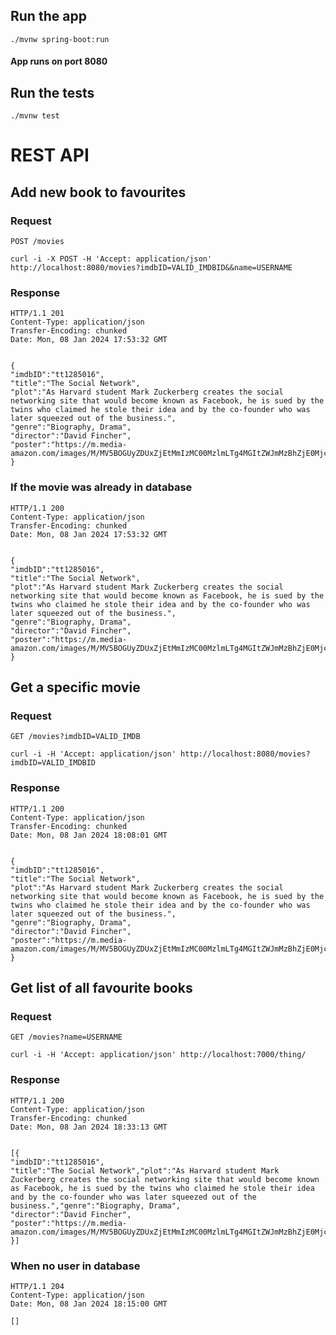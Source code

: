 ## Run the app

    ./mvnw spring-boot:run

#### App runs on port 8080

## Run the tests

    ./mvnw test

# REST API

## Add new book to favourites

### Request

`POST /movies`

    curl -i -X POST -H 'Accept: application/json' http://localhost:8080/movies?imdbID=VALID_IMDBID&&name=USERNAME

### Response

    HTTP/1.1 201 
    Content-Type: application/json
    Transfer-Encoding: chunked
    Date: Mon, 08 Jan 2024 17:53:32 GMT


    {
    "imdbID":"tt1285016",
    "title":"The Social Network",
    "plot":"As Harvard student Mark Zuckerberg creates the social networking site that would become known as Facebook, he is sued by the twins who claimed he stole their idea and by the co-founder who was later squeezed out of the business.",
    "genre":"Biography, Drama",
    "director":"David Fincher",
    "poster":"https://m.media-amazon.com/images/M/MV5BOGUyZDUxZjEtMmIzMC00MzlmLTg4MGItZWJmMzBhZjE0Mjc1XkEyXkFqcGdeQXVyMTMxODk2OTU@._V1_SX300.jpg"
    } 

### If the movie was already in database

    HTTP/1.1 200
    Content-Type: application/json
    Transfer-Encoding: chunked
    Date: Mon, 08 Jan 2024 17:53:32 GMT


    {
    "imdbID":"tt1285016",
    "title":"The Social Network",
    "plot":"As Harvard student Mark Zuckerberg creates the social networking site that would become known as Facebook, he is sued by the twins who claimed he stole their idea and by the co-founder who was later squeezed out of the business.",
    "genre":"Biography, Drama",
    "director":"David Fincher",
    "poster":"https://m.media-amazon.com/images/M/MV5BOGUyZDUxZjEtMmIzMC00MzlmLTg4MGItZWJmMzBhZjE0Mjc1XkEyXkFqcGdeQXVyMTMxODk2OTU@._V1_SX300.jpg"
    }

## Get a specific movie

### Request

`GET /movies?imdbID=VALID_IMDB`

    curl -i -H 'Accept: application/json' http://localhost:8080/movies?imdbID=VALID_IMDBID

### Response

    HTTP/1.1 200 
    Content-Type: application/json
    Transfer-Encoding: chunked
    Date: Mon, 08 Jan 2024 18:08:01 GMT


    {
    "imdbID":"tt1285016",
    "title":"The Social Network",
    "plot":"As Harvard student Mark Zuckerberg creates the social networking site that would become known as Facebook, he is sued by the twins who claimed he stole their idea and by the co-founder who was later squeezed out of the business.",
    "genre":"Biography, Drama",
    "director":"David Fincher",
    "poster":"https://m.media-amazon.com/images/M/MV5BOGUyZDUxZjEtMmIzMC00MzlmLTg4MGItZWJmMzBhZjE0Mjc1XkEyXkFqcGdeQXVyMTMxODk2OTU@._V1_SX300.jpg"
    }

## Get list of all favourite books

### Request

`GET /movies?name=USERNAME`

    curl -i -H 'Accept: application/json' http://localhost:7000/thing/

### Response

    HTTP/1.1 200 
    Content-Type: application/json
    Transfer-Encoding: chunked
    Date: Mon, 08 Jan 2024 18:33:13 GMT


    [{
    "imdbID":"tt1285016",
    "title":"The Social Network","plot":"As Harvard student Mark Zuckerberg creates the social networking site that would become known as Facebook, he is sued by the twins who claimed he stole their idea and by the co-founder who was later squeezed out of the business.","genre":"Biography, Drama",
    "director":"David Fincher",
    "poster":"https://m.media-amazon.com/images/M/MV5BOGUyZDUxZjEtMmIzMC00MzlmLTg4MGItZWJmMzBhZjE0Mjc1XkEyXkFqcGdeQXVyMTMxODk2OTU@._V1_SX300.jpg"
    }]    

### When no user in database

    HTTP/1.1 204
    Content-Type: application/json
    Date: Mon, 08 Jan 2024 18:15:00 GMT

    []
